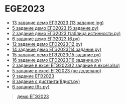 # EGE2023

+ [13 задание демо ЕГЭ2023 (13 задание.jpg)](https://github.com/vvlera/ege2023/blob/main/13%20%D0%B7%D0%B0%D0%B4%D0%B0%D0%BD%D0%B8%D0%B5.jpg)
+ [5 задание демо ЕГЭ2023 (5 задание.py)](https://github.com/vvlera/ege2023/blob/main/5%20%D0%B7%D0%B0%D0%B4%D0%B0%D0%BD%D0%B8%D0%B5%20%D0%95%D0%93%D0%AD.py)
+ [2 задание демо ЕГЭ2023 (таблица истинности.py)](https://github.com/vvlera/ege2023/blob/main/%D1%82%D0%B0%D0%B1%D0%BB%D0%B8%D1%86%D0%B0%20%D0%B8%D1%81%D1%82%D0%B8%D0%BD%D0%BD%D0%BE%D1%81%D1%82%D0%B8.py)
+ [6 задание демо ЕГЭ2023 (6.py)](https://github.com/vvlera/ege2023/blob/main/6.py)
+ [12 задание демо ЕГЭ2023(12.py)](https://github.com/vvlera/ege2023/blob/main/12.py)
+ [14 задание демо ЕГЭ2023(14 задание.py)](https://github.com/vvlera/ege2023/blob/main/14%20%D0%B7%D0%B0%D0%B4%D0%B0%D0%BD%D0%B8%D0%B5.py)
+ [15 задание демо ЕГЭ2023(15 задание.py)](https://github.com/vvlera/ege2023/blob/main/15%20%D0%B7%D0%B0%D0%B4%D0%B0%D0%BD%D0%B8%D0%B5.py)
+ [16 задание демо ЕГЭ2023(16 задание.py)](https://github.com/vvlera/ege2023/blob/main/16%20%D0%B7%D0%B0%D0%B4%D0%B0%D0%BD%D0%B8%D0%B5.py)
+ [2 задание в excel ЕГЭ2023(2 задание в excel.xlsx)](https://github.com/vvlera/ege2023/blob/main/2%20%D0%B7%D0%B0%D0%B4%D0%B0%D0%BD%D0%B8%D0%B5%20%D0%B2%20excel.xlsx)
+ [5 задание в excel ЕГЭ2023 (не доделано)](https://github.com/vvlera/ege2023/blob/main/5%20%D0%B7%D0%B0%D0%B4%D0%B0%D0%BD%D0%B8%D0%B5.xlsx)
+ [9 задание ЕГЭ2023](https://github.com/vvlera/ege2023/blob/main/9%20%D0%B7%D0%B0%D0%B4%D0%B0%D0%BD%D0%B8%D0%B5.py)
+ [8 задание с дистанта(8дист.py)](https://github.com/vvlera/ege2023/blob/main/8%D0%B4%D0%B8%D1%81%D1%82.py)
+ [6 задание (6з.py)]()
> [демо ЕГЭ2023](https://github.com/vvlera/ege/tree/main/2023demo)
